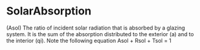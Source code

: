 SolarAbsorption
===============

(Asol) The ratio of incident solar radiation that is absorbed by a glazing system. It is the sum of the absorption distributed to the exterior (a) and to the interior (qi). Note the following equation Asol + Rsol + Tsol = 1
